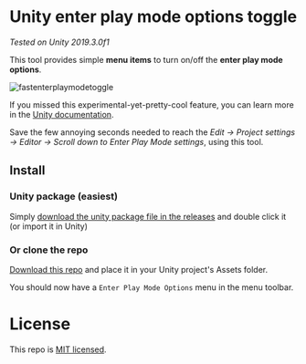 # Unity enter play mode options toggle

_Tested on Unity 2019.3.0f1_

This tool provides simple **menu items** to turn on/off the **enter play mode options**.

![fastenterplaymodetoggle](https://user-images.githubusercontent.com/19146183/69904651-3e122a00-13a9-11ea-983f-6ab20efd2d21.png)

If you missed this experimental-yet-pretty-cool feature, you can learn more in the [Unity documentation](https://docs.unity3d.com/2019.3/Documentation/Manual/ConfigurableEnterPlayMode.html).

Save the few annoying seconds needed to reach the _Edit -> Project settings -> Editor -> Scroll down to Enter Play Mode settings_, using this tool.

## Install
### Unity package (easiest)
Simply [download the unity package file in the releases](https://github.com/Telroshan/Unity-enter-play-mode-options-toggle/releases/download/1.0/EnterPlayModeOptionsToggle.unitypackage) and double click it (or import it in Unity)
### Or clone the repo
[Download this repo](https://github.com/Telroshan/Unity-enter-play-mode-options-toggle/archive/master.zip) and place it in your Unity project's Assets folder.


You should now have a `Enter Play Mode Options` menu in the menu toolbar.

# License
This repo is [MIT licensed](https://github.com/Telroshan/Unity-enter-play-mode-options-toggle/blob/master/LICENSE).
